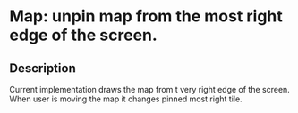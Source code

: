 # Map: unpin map from the most right edge of the screen.

## Description

Current implementation draws the map from t very right edge
of the screen. When user is moving the map it changes pinned
most right tile.

